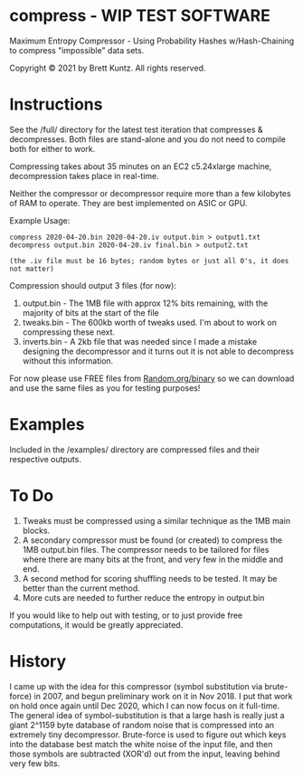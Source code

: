 # compress - WIP TEST SOFTWARE

Maximum Entropy Compressor - Using Probability Hashes w/Hash-Chaining to compress "impossible" data sets.

Copyright © 2021 by Brett Kuntz. All rights reserved.

# Instructions

See the /full/ directory for the latest test iteration that compresses & decompresses. Both files are stand-alone and you do not need to compile both for either to work.

Compressing takes about 35 minutes on an EC2 c5.24xlarge machine, decompression takes place in real-time.

Neither the compressor or decompressor require more than a few kilobytes of RAM to operate. They are best implemented on ASIC or GPU.

Example Usage:

    compress 2020-04-20.bin 2020-04-20.iv output.bin > output1.txt
    decompress output.bin 2020-04-20.iv final.bin > output2.txt

    (the .iv file must be 16 bytes; random bytes or just all 0's, it does not matter)

Compression should output 3 files (for now):

1. output.bin - The 1MB file with approx 12% bits remaining, with the majority of bits at the start of the file
2. tweaks.bin - The 600kb worth of tweaks used. I'm about to work on compressing these next.
3. inverts.bin - A 2kb file that was needed since I made a mistake designing the decompressor and it turns out it is not able to decompress without this information.

For now please use FREE files from [Random.org/binary](https://archive.random.org/binary) so we can download and use the same files as you for testing purposes!

# Examples

Included in the /examples/ directory are compressed files and their respective outputs.

# To Do

1. Tweaks must be compressed using a similar technique as the 1MB main blocks.
2. A secondary compressor must be found (or created) to compress the 1MB output.bin files. The compressor needs to be tailored for files where there are many bits at the front, and very few in the middle and end.
3. A second method for scoring shuffling needs to be tested. It may be better than the current method.
4. More cuts are needed to further reduce the entropy in output.bin

If you would like to help out with testing, or to just provide free computations, it would be greatly appreciated.

# History

I came up with the idea for this compressor (symbol substitution via brute-force) in 2007, and begun preliminary work on it in Nov 2018. I put that work on hold once again until Dec 2020, which I can now focus on it full-time. The general idea of symbol-substitution is that a large hash is really just a giant 2^1159 byte database of random noise that is compressed into an extremely tiny decompressor. Brute-force is used to figure out which keys into the database best match the white noise of the input file, and then those symbols are subtracted (XOR'd) out from the input, leaving behind very few bits.